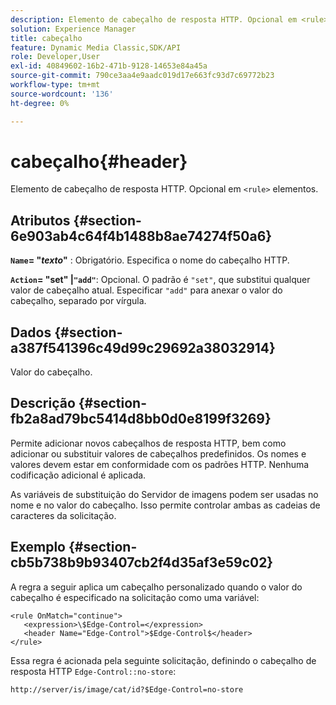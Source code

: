 ```yaml
---
description: Elemento de cabeçalho de resposta HTTP. Opcional em <rule> elementos.
solution: Experience Manager
title: cabeçalho
feature: Dynamic Media Classic,SDK/API
role: Developer,User
exl-id: 40849602-16b2-471b-9128-14653e84a45a
source-git-commit: 790ce3aa4e9aadc019d17e663fc93d7c69772b23
workflow-type: tm+mt
source-wordcount: '136'
ht-degree: 0%

---
```


# cabeçalho{#header}

Elemento de cabeçalho de resposta HTTP. Opcional em `<rule>` elementos.

## Atributos {#section-6e903ab4c64f4b1488b8ae74274f50a6}

**`Name`= &quot;*texto*&quot;** : Obrigatório. Especifica o nome do cabeçalho HTTP.

**`Action`= &quot;set&quot; |`"add"`**: Opcional. O padrão é `"set"`, que substitui qualquer valor de cabeçalho atual. Especificar `"add"` para anexar o valor do cabeçalho, separado por vírgula.

## Dados {#section-a387f541396c49d99c29692a38032914}

Valor do cabeçalho.

## Descrição {#section-fb2a8ad79bc5414d8bb0d0e8199f3269}

Permite adicionar novos cabeçalhos de resposta HTTP, bem como adicionar ou substituir valores de cabeçalhos predefinidos. Os nomes e valores devem estar em conformidade com os padrões HTTP. Nenhuma codificação adicional é aplicada.

As variáveis de substituição do Servidor de imagens podem ser usadas no nome e no valor do cabeçalho. Isso permite controlar ambas as cadeias de caracteres da solicitação.

## Exemplo {#section-cb5b738b9b93407cb2f4d35af3e59c02}

A regra a seguir aplica um cabeçalho personalizado quando o valor do cabeçalho é especificado na solicitação como uma variável:

```
<rule OnMatch="continue">
   <expression>\$Edge-Control=</expression>
   <header Name="Edge-Control">$Edge-Control$</header>
</rule>
```

Essa regra é acionada pela seguinte solicitação, definindo o cabeçalho de resposta HTTP `Edge-Control::no-store`:

`http://server/is/image/cat/id?$Edge-Control=no-store`
